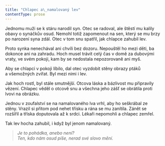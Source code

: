 ```yaml
---
title: "Chlapec a\_namalovaný lev"
contentType: prose
---
```


  

Jednomu muži se k stáru narodil syn. Otec se radoval, ale štěstí mu kalily obavy o synáčkův osud. Nemohl totiž zapomenout na sen, který se mu brzy po narození syna zdál. Otec v tom snu spatřil, jak chlapce zahubil lev.

Proto synka nenechával ani chvíli bez dozoru. Nepouštěl ho mezi děti, ba dokonce ani na zahradu. Hoch musel trávit celý čas v domě za dubovými vraty, ve svém pokoji, kam by se nedostala nepozorovaně ani myš.

Aby se chlapci v pokoji líbilo, dal otec vyzdobit stěny obrazy ptáků a všemožných zvířat. Byl mezi nimi i lev.

Jak hoch rostl, byl stále smutnější. Otcova láska a bázlivost mu připravily vězení. Chlapec věděl o otcově snu a všechna jeho zášť se obrátila proti lvovi na obrázku.

Jednou v zoufalství se na namalovaného lva vrhl, aby ho seškrábal ze stěny. Vrazil si přitom pod nehet třísku a rána se mu zanítila. Zánět se rozšířil a tříska doputovala až k srdci. Lékaři nepomohli a chlapec zemřel.

Tak lev hocha zahubil, i když byl jenom namalovaný.

> _Je to pohádka, anebo není?  
> Ten, kdo nám osud píše, nerad své slovo mění._
